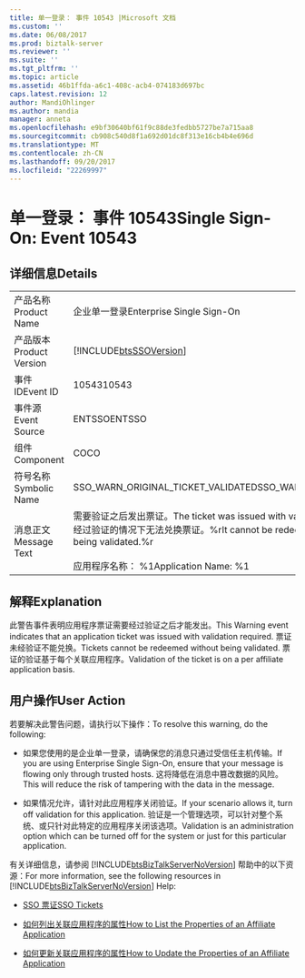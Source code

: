 ```yaml
---
title: 单一登录： 事件 10543 |Microsoft 文档
ms.custom: ''
ms.date: 06/08/2017
ms.prod: biztalk-server
ms.reviewer: ''
ms.suite: ''
ms.tgt_pltfrm: ''
ms.topic: article
ms.assetid: 46b1ffda-a6c1-408c-acb4-074183d697bc
caps.latest.revision: 12
author: MandiOhlinger
ms.author: mandia
manager: anneta
ms.openlocfilehash: e9bf30640bf61f9c88de3fedbb5727be7a715aa8
ms.sourcegitcommit: cb908c540d8f1a692d01dc8f313e16cb4b4e696d
ms.translationtype: MT
ms.contentlocale: zh-CN
ms.lasthandoff: 09/20/2017
ms.locfileid: "22269997"
---
```

# <a name="single-sign-on-event-10543"></a><span data-ttu-id="ebe3b-102">单一登录： 事件 10543</span><span class="sxs-lookup"><span data-stu-id="ebe3b-102">Single Sign-On: Event 10543</span></span>
## <a name="details"></a><span data-ttu-id="ebe3b-103">详细信息</span><span class="sxs-lookup"><span data-stu-id="ebe3b-103">Details</span></span>  
  
|||  
|-|-|  
|<span data-ttu-id="ebe3b-104">产品名称</span><span class="sxs-lookup"><span data-stu-id="ebe3b-104">Product Name</span></span>|<span data-ttu-id="ebe3b-105">企业单一登录</span><span class="sxs-lookup"><span data-stu-id="ebe3b-105">Enterprise Single Sign-On</span></span>|  
|<span data-ttu-id="ebe3b-106">产品版本</span><span class="sxs-lookup"><span data-stu-id="ebe3b-106">Product Version</span></span>|[!INCLUDE[btsSSOVersion](../includes/btsssoversion-md.md)]|  
|<span data-ttu-id="ebe3b-107">事件 ID</span><span class="sxs-lookup"><span data-stu-id="ebe3b-107">Event ID</span></span>|<span data-ttu-id="ebe3b-108">10543</span><span class="sxs-lookup"><span data-stu-id="ebe3b-108">10543</span></span>|  
|<span data-ttu-id="ebe3b-109">事件源</span><span class="sxs-lookup"><span data-stu-id="ebe3b-109">Event Source</span></span>|<span data-ttu-id="ebe3b-110">ENTSSO</span><span class="sxs-lookup"><span data-stu-id="ebe3b-110">ENTSSO</span></span>|  
|<span data-ttu-id="ebe3b-111">组件</span><span class="sxs-lookup"><span data-stu-id="ebe3b-111">Component</span></span>|<span data-ttu-id="ebe3b-112">CO</span><span class="sxs-lookup"><span data-stu-id="ebe3b-112">CO</span></span>|  
|<span data-ttu-id="ebe3b-113">符号名称</span><span class="sxs-lookup"><span data-stu-id="ebe3b-113">Symbolic Name</span></span>|<span data-ttu-id="ebe3b-114">SSO_WARN_ORIGINAL_TICKET_VALIDATED</span><span class="sxs-lookup"><span data-stu-id="ebe3b-114">SSO_WARN_ORIGINAL_TICKET_VALIDATED</span></span>|  
|<span data-ttu-id="ebe3b-115">消息正文</span><span class="sxs-lookup"><span data-stu-id="ebe3b-115">Message Text</span></span>|<span data-ttu-id="ebe3b-116">需要验证之后发出票证。</span><span class="sxs-lookup"><span data-stu-id="ebe3b-116">The ticket was issued with validation required.</span></span> <span data-ttu-id="ebe3b-117">此应用程序在不经过验证的情况下无法兑换票证。%r</span><span class="sxs-lookup"><span data-stu-id="ebe3b-117">It cannot be redeemed for this application without being validated.%r</span></span><br /><br /> <span data-ttu-id="ebe3b-118">应用程序名称： %1</span><span class="sxs-lookup"><span data-stu-id="ebe3b-118">Application Name: %1</span></span>|  
  
## <a name="explanation"></a><span data-ttu-id="ebe3b-119">解释</span><span class="sxs-lookup"><span data-stu-id="ebe3b-119">Explanation</span></span>  
 <span data-ttu-id="ebe3b-120">此警告事件表明应用程序票证需要经过验证之后才能发出。</span><span class="sxs-lookup"><span data-stu-id="ebe3b-120">This Warning event indicates that an application ticket was issued with validation required.</span></span> <span data-ttu-id="ebe3b-121">票证未经验证不能兑换。</span><span class="sxs-lookup"><span data-stu-id="ebe3b-121">Tickets cannot be redeemed without being validated.</span></span> <span data-ttu-id="ebe3b-122">票证的验证基于每个关联应用程序。</span><span class="sxs-lookup"><span data-stu-id="ebe3b-122">Validation of the ticket is on a per affiliate application basis.</span></span>  
  
## <a name="user-action"></a><span data-ttu-id="ebe3b-123">用户操作</span><span class="sxs-lookup"><span data-stu-id="ebe3b-123">User Action</span></span>  
 <span data-ttu-id="ebe3b-124">若要解决此警告问题，请执行以下操作：</span><span class="sxs-lookup"><span data-stu-id="ebe3b-124">To resolve this warning, do the following:</span></span>  
  
-   <span data-ttu-id="ebe3b-125">如果您使用的是企业单一登录，请确保您的消息只通过受信任主机传输。</span><span class="sxs-lookup"><span data-stu-id="ebe3b-125">If you are using Enterprise Single Sign-On, ensure that your message is flowing only through trusted hosts.</span></span> <span data-ttu-id="ebe3b-126">这将降低在消息中篡改数据的风险。</span><span class="sxs-lookup"><span data-stu-id="ebe3b-126">This will reduce the risk of tampering with the data in the message.</span></span>  
  
-   <span data-ttu-id="ebe3b-127">如果情况允许，请针对此应用程序关闭验证。</span><span class="sxs-lookup"><span data-stu-id="ebe3b-127">If your scenario allows it, turn off validation for this application.</span></span> <span data-ttu-id="ebe3b-128">验证是一个管理选项，可以针对整个系统、或只针对此特定的应用程序关闭该选项。</span><span class="sxs-lookup"><span data-stu-id="ebe3b-128">Validation is an administration option which can be turned off for the system or just for this particular application.</span></span>  
  
 <span data-ttu-id="ebe3b-129">有关详细信息，请参阅 [!INCLUDE[btsBizTalkServerNoVersion](../includes/btsbiztalkservernoversion-md.md)] 帮助中的以下资源：</span><span class="sxs-lookup"><span data-stu-id="ebe3b-129">For more information, see the following resources in [!INCLUDE[btsBizTalkServerNoVersion](../includes/btsbiztalkservernoversion-md.md)] Help:</span></span>  
  
-   [<span data-ttu-id="ebe3b-130">SSO 票证</span><span class="sxs-lookup"><span data-stu-id="ebe3b-130">SSO Tickets</span></span>](../core/sso-tickets.md)  
  
-   [<span data-ttu-id="ebe3b-131">如何列出关联应用程序的属性</span><span class="sxs-lookup"><span data-stu-id="ebe3b-131">How to List the Properties of an Affiliate Application</span></span>](../core/how-to-list-the-properties-of-an-affiliate-application.md)  
  
-   [<span data-ttu-id="ebe3b-132">如何更新关联应用程序的属性</span><span class="sxs-lookup"><span data-stu-id="ebe3b-132">How to Update the Properties of an Affiliate Application</span></span>](../core/how-to-update-the-properties-of-an-affiliate-application.md)